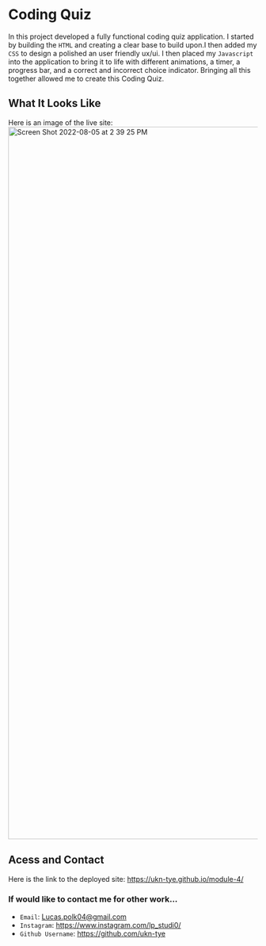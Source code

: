 # Coding Quiz

In this project developed a fully functional coding quiz application. I started by building the ``HTML`` and creating a clear base to build upon.I then added my ``CSS`` to design a polished an user friendly ux/ui. I then placed my ``Javascript`` into the application to bring it to life with different animations, a timer, a progress bar, and a correct and incorrect choice indicator. Bringing all this together allowed me to create this Coding Quiz.

## What It Looks Like
Here is an image of the live site:
<img width="1440" alt="Screen Shot 2022-08-05 at 2 39 25 PM" src="https://user-images.githubusercontent.com/107882232/183149076-bb66b15d-9814-4472-9c7e-e9c6bd0fe216.png">

## Acess and Contact
Here is the link to the deployed site:  https://ukn-tye.github.io/module-4/
### If would like to contact me for other work...
* ``Email``: Lucas.polk04@gmail.com
* ``Instagram``: https://www.instagram.com/lp_studi0/
* ``Github Username``: https://github.com/ukn-tye
